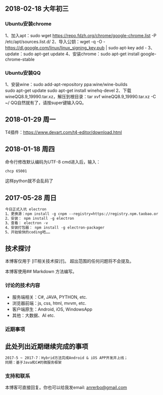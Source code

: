 ## 2018-02-18 大年初三
### Ubuntu安装chrome
1、加入apt：sudo wget https://repo.fdzh.org/chrome/google-chrome.list -P /etc/apt/sources.list.d/
2、导入公钥：wget -q -O - https://dl.google.com/linux/linux_signing_key.pub  | sudo apt-key add -
3、update：sudo apt-get update
4、安装chrome：sudo apt-get install google-chrome-stable

### Ubuntu安装QQ
1、安装wine：sudo add-apt-repository ppa:wine/wine-builds  
sudo apt-get update
sudo apt-get install winehq-devel
2、下载wineQQ8.9_19990.tar.xz，解压到根目录：tar xvf wineQQ8.9_19990.tar.xz -C ~/
QQ自然就有了，请按super键输入QQ。

## 2018-01-29 周一
T4插件：https://www.devart.com/t4-editor/download.html

## 2018-01-18 周四
命令行修改默认编码为UTF-8
cmd进入后，输入：
```markdown
chcp 65001
```
这样python就不会乱码了

## 2017-05-28 周日
```markdown
今日正式入坑 electron
1、更换源：npm install -g cnpm --registry=https://registry.npm.taobao.org
2、安装： npm install -g electron
3、查看： electron -v
4、安装打包器： npm install -g electron-packager
5、开始愉快的coding吧……
```



## 技术探讨

本博客仅用于 [IT相关技术探讨]。 超出范围的任何问题将不会提及。

本博客使用## Markdown 方法编写。

### 讨论的技术内容

* 服务端相关：C#, JAVA, PYTHON, etc.
* 浏览器前端：js, css, html, mvvm, etc.
* 客户端原生：Android, iOS, WindowsApp
* 其他：大数据、AI etc.

### 近期事项

## 此处列出近期继续完成的事项

```markdown
2017-5 ~ 2017-7：Hybrid方法完成Android & iOS APP开发并上线；
同期：基于Java和C#的微服务框架
```

### 支持和联系

本博客可直接回复。你也可以给我发email: anrerbo@gmail.com
